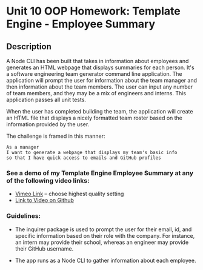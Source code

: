 # Unit 10 OOP Homework: Template Engine - Employee Summary

## Description

A Node CLI has been built that takes in information about employees and generates an HTML webpage that displays summaries for each person. It's a software engineering team generator command line application. The application will prompt the user for information about the team manager and then information about the team members. The user can input any number of team members, and they may be a mix of engineers and interns. This application passes all unit tests.

When the user has completed building the team, the application will create an HTML file that displays a nicely formatted team roster based on the information provided by the user.

The challenge is framed in this manner:

```
As a manager
I want to generate a webpage that displays my team's basic info
so that I have quick access to emails and GitHub profiles
```
### See a demo of my Template Engine Employee Summary at any of the following video links:
* [Vimeo Link](https://vimeo.com/454214713) – choose highest quality setting
* [Link to Video on Github](https://github.com/jennifoo/10-template-engine-employee-summary/blob/master/10-template-engine-employee-summary-video-sm.mov)

### Guidelines:

* The inquirer package is used to prompt the user for their email, id, and specific information based on their role with the company. For instance, an intern may provide their school, whereas an engineer may provide their GitHub username.

* The app runs as a Node CLI to gather information about each employee.
